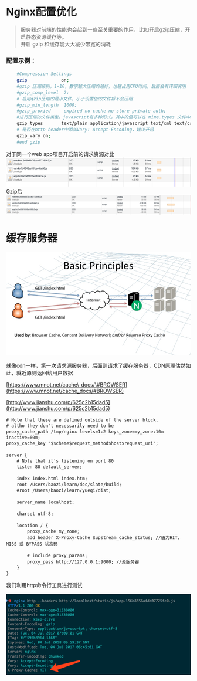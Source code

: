 # Nginx配置优化

> 服务器对前端的性能也会起到一些至关重要的作用，比如开启gzip压缩，开启静态资源缓存等。  
> 开启 gzip 和缓存能大大减少带宽的消耗

### 配置示例：

```bash
    #Compression Settings
    gzip             on;
    #gzip 压缩级别，1-10，数字越大压缩的越好，也越占用CPU时间，后面会有详细说明
    #gzip_comp_level  2;
    # 启用gzip压缩的最小文件，小于设置值的文件将不会压缩
    #gzip_min_length  1000;
    #gzip_proxied     expired no-cache no-store private auth;
    #进行压缩的文件类型。javascript有多种形式。其中的值可以在 mime.types 文件中找到
    gzip_types       text/plain application/javascript text/xml text/css application/xml;
    # 是否在http header中添加Vary: Accept-Encoding，建议开启
    gzip_vary on;
    #end gzip
```

对于同一个web app项目开启前的请求资源对比![](/assets/import.png)Gzip后![](/assets/import2.png)

# 缓存服务器

![](/assets/cache.png)

就像cdn一样，第一次请求源服务器，后面则请求了缓存服务器，CDN原理估然如此，就近原则返回给用户数据

[https://www.mnot.net/cache\_docs/\#BROWSER](https://www.mnot.net/cache_docs/#BROWSER)

[http://www.jianshu.com/p/625c2b15dad5](http://www.jianshu.com/p/625c2b15dad5)

```
# Note that these are defined outside of the server block,
# altho they don't necessarily need to be
proxy_cache_path /tmp/nginx levels=1:2 keys_zone=my_zone:10m inactive=60m;
proxy_cache_key "$scheme$request_method$host$request_uri";

server {
    # Note that it's listening on port 80
    listen 80 default_server;

    index index.html index.htm;
    root /Users/baozi/learn/doc/slate/build;
    #root /Users/baozi/learn/yueqi/dist;

    server_name localhost;

    charset utf-8;

    location / {
        proxy_cache my_zone;
        add_header X-Proxy-Cache $upstream_cache_status; //值为HIT，MISS 或 BYPASS 状态码

        # include proxy_params;
        proxy_pass http://127.0.0.1:9000; //源服务器
    }
}
```

我们利用http命令行工具进行测试

![](/assets/http-test-cache.png)

